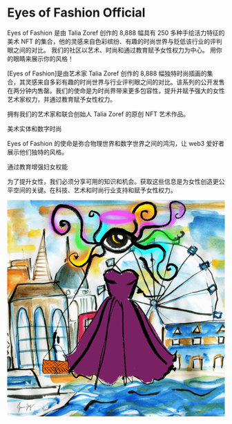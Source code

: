 # Eyes of Fashion Official

Eyes of Fashion 是由 Talia Zoref 创作的 8,888 幅具有 250 多种手绘活力特征的美术 NFT 的集合，他的灵感来自色彩缤纷、有趣的时尚世界与贬低该行业的评判眼之间的对比。 我们的社区以艺术、时尚和通过教育赋予女性权力为中心。 用你的眼睛来展示你的风格！

[Eyes of Fashion]是由艺术家 Talia Zoref 创作的 8,888 幅独特时尚插画的集合，其灵感来自多彩有趣的时尚世界与行业评判眼之间的对比。该系列的公开发售在两分钟内售罄。我们的使命是为时尚界带来更多包容性，提升并赋予强大的女性艺术家权力，并通过教育赋予女性权力。

拥有我们的艺术家和联合创始人 Talia Zoref 的原创 NFT 艺术作品。

美术实体和数字时尚 

Eyes of Fashion 的使命是弥合物理世界和数字世界之间的鸿沟，让 web3 爱好者展示他们独特的风格。

通过教育增强妇女权能

为了提升女性，我们必须分享可用的知识和机会。获取这些信息是为女性创造更公平空间的关键。在科技、艺术和时尚行业支持和赋予女性权力。

![NFT](微信截图_20220903185322.png)


